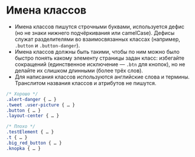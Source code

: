 # Имена классов

* Имена классов пишутся строчными буквами, используется дефис \(но не знаки нижнего подчёркивания или camelCase\). Дефисы служат разделителями во взаимосвязанных классах \(например, `.button` и `.button-danger`\).
* Имена классов должны быть такими, чтобы по ним можно было быстро понять какому элементу страницы задан класс: избегайте сокращений \(единственное исключение — `.btn` для кнопок\), но не делайте их слишком длинными \(более трёх слов\).
* Для написания классов используются английские слова и термины. Транслитом названия классов и атрибутов не пишутся.

```css
/* Хорошо */
.alert-danger { … }
.tweet .user-picture { … }
.button { … }
.layout-center { … }

/* Плохо */
.testElement { … }
.t { … }
.big_red_button { … }
.knopka { … }
```



